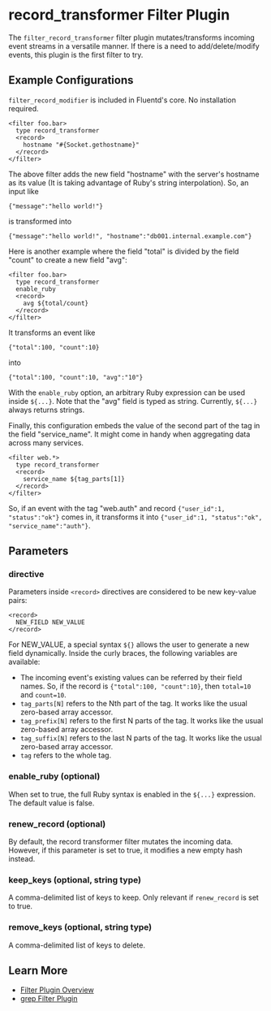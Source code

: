 # record_transformer Filter Plugin

The `filter_record_transformer` filter plugin mutates/transforms incoming event streams in a versatile manner. If there is a need to add/delete/modify events, this plugin is the first filter to try.

## Example Configurations

`filter_record_modifier` is included in Fluentd's core. No installation required.

    
    <filter foo.bar>
      type record_transformer
      <record>
        hostname "#{Socket.gethostname}"
      </record>
    </filter>

The above filter adds the new field "hostname" with the server's hostname as its value (It is taking advantage of Ruby's string interpolation). So, an input like

    
    {"message":"hello world!"}

is transformed into

    
    {"message":"hello world!", "hostname":"db001.internal.example.com"}

Here is another example where the field "total" is divided by the field "count" to create a new field "avg":

    
    <filter foo.bar>
      type record_transformer
      enable_ruby
      <record>
        avg ${total/count}
      </record>
    </filter>        

It transforms an event like

    
    {"total":100, "count":10}

into

    
    {"total":100, "count":10, "avg":"10"}

With the `enable_ruby` option, an arbitrary Ruby expression can be used inside `${...}`. Note that the "avg" field is typed as string. Currently, `${...}` always returns strings.

Finally, this configuration embeds the value of the second part of the tag in the field "service_name". It might come in handy when aggregating data across many services.

    
    <filter web.*>
      type record_transformer
      <record>
        service_name ${tag_parts[1]}
      </record>
    </filter>

So, if an event with the tag "web.auth" and record `{"user_id":1, "status":"ok"}` comes in, it transforms it into `{"user_id":1, "status":"ok", "service_name":"auth"}`.

## Parameters

### <record> directive

Parameters inside `<record>` directives are considered to be new key-value pairs:

    
    <record>
      NEW_FIELD NEW_VALUE
    </record>

For NEW_VALUE, a special syntax `${}` allows the user to generate a new field dynamically. Inside the curly braces, the following variables are available:

- The incoming event's existing values can be referred by their field names. So, if the record is `{"total":100, "count":10}`, then `total=10` and `count=10`.
- `tag_parts[N]` refers to the Nth part of the tag. It works like the usual zero-based array accessor.
- `tag_prefix[N]` refers to the first N parts of the tag. It works like the usual zero-based array accessor.
- `tag_suffix[N]` refers to the last N parts of the tag. It works like the usual zero-based array accessor.
- `tag` refers to the whole tag.

### enable_ruby (optional)

When set to true, the full Ruby syntax is enabled in the `${...}` expression. The default value is false.

### renew_record (optional)

By default, the record transformer filter mutates the incoming data. However, if this parameter is set to true, it modifies a new empty hash instead.

### keep_keys (optional, string type)

A comma-delimited list of keys to keep. Only relevant if `renew_record` is set to true.

### remove_keys (optional, string type)

A comma-delimited list of keys to delete.

## Learn More

- [Filter Plugin Overview](filter-plugin-overview)
- [grep Filter Plugin](filter_grep)